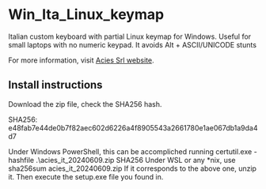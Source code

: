 # Win_Ita_Linux_keymap
Italian custom keyboard with partial Linux keymap for Windows. Useful for small laptops with no numeric keypad. It avoids Alt + ASCII/UNICODE stunts

For more information, visit [Acies Srl website](https://www.aciesinstruments.com/download/).

## Install instructions

Download the zip file, check the SHA256 hash.

SHA256: e48fab7e44de0b7f82aec602d6226a4f8905543a2661780e1ae067db1a9da4d7

Under Windows PowerShell, this can be accompliched running certutil.exe -hashfile .\acies_it_20240609.zip SHA256
Under WSL or any *nix, use sha256sum acies_it_20240609.zip
If it corresponds to the above one, unzip it.
Then execute the setup.exe file you found in.

